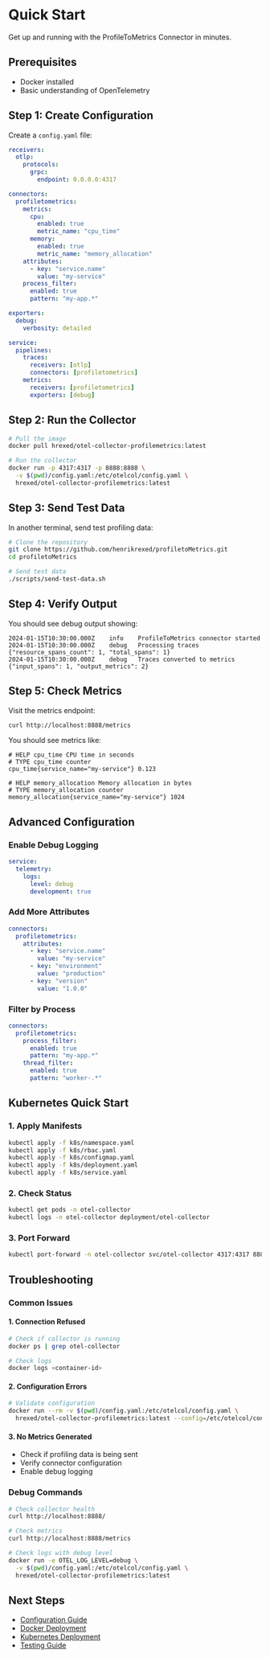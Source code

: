 # Quick Start

Get up and running with the ProfileToMetrics Connector in minutes.

## Prerequisites

- Docker installed
- Basic understanding of OpenTelemetry

## Step 1: Create Configuration

Create a `config.yaml` file:

```yaml
receivers:
  otlp:
    protocols:
      grpc:
        endpoint: 0.0.0.0:4317

connectors:
  profiletometrics:
    metrics:
      cpu:
        enabled: true
        metric_name: "cpu_time"
      memory:
        enabled: true
        metric_name: "memory_allocation"
    attributes:
      - key: "service.name"
        value: "my-service"
    process_filter:
      enabled: true
      pattern: "my-app.*"

exporters:
  debug:
    verbosity: detailed

service:
  pipelines:
    traces:
      receivers: [otlp]
      connectors: [profiletometrics]
    metrics:
      receivers: [profiletometrics]
      exporters: [debug]
```

## Step 2: Run the Collector

```bash
# Pull the image
docker pull hrexed/otel-collector-profilemetrics:latest

# Run the collector
docker run -p 4317:4317 -p 8888:8888 \
  -v $(pwd)/config.yaml:/etc/otelcol/config.yaml \
  hrexed/otel-collector-profilemetrics:latest
```

## Step 3: Send Test Data

In another terminal, send test profiling data:

```bash
# Clone the repository
git clone https://github.com/henrikrexed/profiletoMetrics.git
cd profiletoMetrics

# Send test data
./scripts/send-test-data.sh
```

## Step 4: Verify Output

You should see debug output showing:

```
2024-01-15T10:30:00.000Z	info	ProfileToMetrics connector started
2024-01-15T10:30:00.000Z	debug	Processing traces	{"resource_spans_count": 1, "total_spans": 1}
2024-01-15T10:30:00.000Z	debug	Traces converted to metrics	{"input_spans": 1, "output_metrics": 2}
```

## Step 5: Check Metrics

Visit the metrics endpoint:

```bash
curl http://localhost:8888/metrics
```

You should see metrics like:

```
# HELP cpu_time CPU time in seconds
# TYPE cpu_time counter
cpu_time{service_name="my-service"} 0.123

# HELP memory_allocation Memory allocation in bytes
# TYPE memory_allocation counter
memory_allocation{service_name="my-service"} 1024
```

## Advanced Configuration

### Enable Debug Logging

```yaml
service:
  telemetry:
    logs:
      level: debug
      development: true
```

### Add More Attributes

```yaml
connectors:
  profiletometrics:
    attributes:
      - key: "service.name"
        value: "my-service"
      - key: "environment"
        value: "production"
      - key: "version"
        value: "1.0.0"
```

### Filter by Process

```yaml
connectors:
  profiletometrics:
    process_filter:
      enabled: true
      pattern: "my-app.*"
    thread_filter:
      enabled: true
      pattern: "worker-.*"
```

## Kubernetes Quick Start

### 1. Apply Manifests

```bash
kubectl apply -f k8s/namespace.yaml
kubectl apply -f k8s/rbac.yaml
kubectl apply -f k8s/configmap.yaml
kubectl apply -f k8s/deployment.yaml
kubectl apply -f k8s/service.yaml
```

### 2. Check Status

```bash
kubectl get pods -n otel-collector
kubectl logs -n otel-collector deployment/otel-collector
```

### 3. Port Forward

```bash
kubectl port-forward -n otel-collector svc/otel-collector 4317:4317 8888:8888
```

## Troubleshooting

### Common Issues

#### 1. Connection Refused

```bash
# Check if collector is running
docker ps | grep otel-collector

# Check logs
docker logs <container-id>
```

#### 2. Configuration Errors

```bash
# Validate configuration
docker run --rm -v $(pwd)/config.yaml:/etc/otelcol/config.yaml \
  hrexed/otel-collector-profilemetrics:latest --config=/etc/otelcol/config.yaml --dry-run
```

#### 3. No Metrics Generated

- Check if profiling data is being sent
- Verify connector configuration
- Enable debug logging

### Debug Commands

```bash
# Check collector health
curl http://localhost:8888/

# Check metrics
curl http://localhost:8888/metrics

# Check logs with debug level
docker run -e OTEL_LOG_LEVEL=debug \
  -v $(pwd)/config.yaml:/etc/otelcol/config.yaml \
  hrexed/otel-collector-profilemetrics:latest
```

## Next Steps

- [Configuration Guide](configuration/connector-config.md)
- [Docker Deployment](deployment/docker.md)
- [Kubernetes Deployment](deployment/kubernetes.md)
- [Testing Guide](testing/unit-tests.md)

